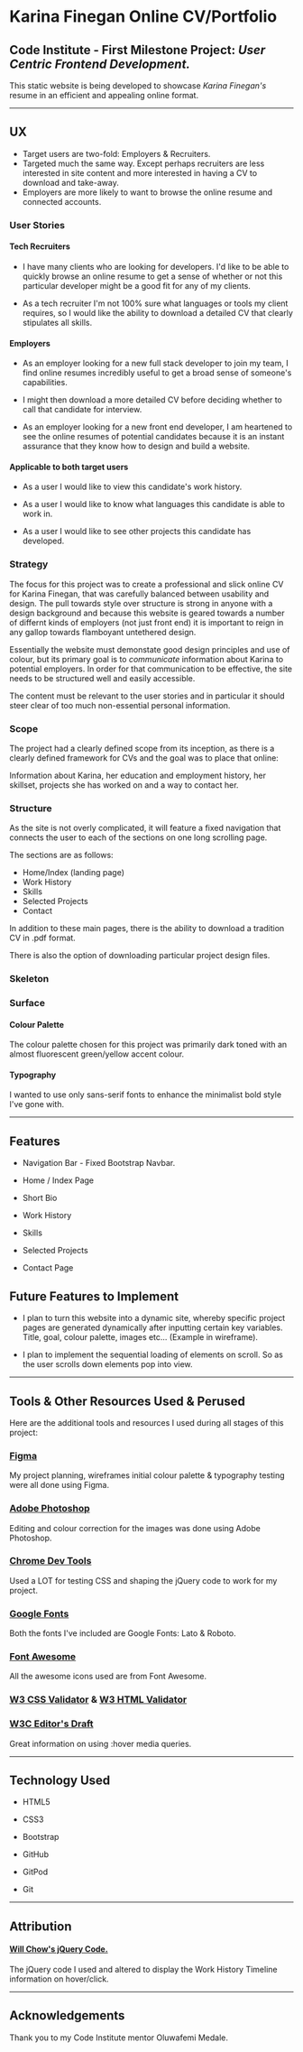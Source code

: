# Karina Finegan Online CV/Portfolio

## Code Institute - First Milestone Project: *User Centric Frontend Development.*

This static website is being developed to showcase *Karina Finegan's* resume in an efficient and appealing online format.

---
## UX

- Target users are two-fold: Employers & Recruiters.
- Targeted much the same way. Except perhaps recruiters are less interested in site content and more interested in having a CV to download and take-away.
- Employers are more likely to want to browse the online resume and connected accounts.

### User Stories

#### Tech Recruiters

* I have many clients who are looking for developers. I'd like to be able to quickly browse an online resume to get a sense of whether or not this particular developer might be a good fit for any of my clients.

* As a tech recruiter I'm not 100% sure what languages or tools my client requires, so I would like the ability to download a detailed CV that clearly stipulates all skills. 

#### Employers

* As an employer looking for a new full stack developer to join my team, I find online resumes incredibly useful to get a broad sense of someone's capabilities. 

* I might then download a more detailed CV before deciding whether to call that candidate for interview.

* As an employer looking for a new front end developer, I am heartened to see the online resumes of potential candidates because it is an instant assurance that they know how to design and build a website. 

#### Applicable to both target users

* As a user I would like to view this candidate's work history.

* As a user I would like to know what languages this candidate is able to work in.

* As a user I would like to see other projects this candidate has developed.


### Strategy
The focus for this project was to create a professional and slick online CV for Karina Finegan, that was carefully balanced between usability and design. The pull towards style over structure is strong in anyone with a design background and because this website is geared towards a number of differnt kinds of employers (not just front end) it is important to reign in any gallop towards flamboyant untethered design. 

Essentially the website must demonstate good design principles and use of colour, but its primary goal is to *communicate* information about Karina to potential employers. In order for that communication to be effective, the site needs to be structured well and easily accessible.

The content must be relevant to the user stories and in particular it should steer clear of too much non-essential personal information. 

### Scope
The project had a clearly defined scope from its inception, as there is a clearly defined framework for CVs and the goal was to place that online: 

Information about Karina, her education and employment history, her skillset, projects she has worked on and a way to contact her. 

### Structure
As the site is not overly complicated, it will feature a fixed navigation that connects the user to each of the sections on one long scrolling page. 

The sections are as follows:

* Home/Index (landing page)
* Work History
* Skills   
* Selected Projects 
* Contact 

In addition to these main pages, there is the ability to download a tradition CV in .pdf format.

There is also the option of downloading particular project design files.


### Skeleton

### Surface

#### Colour Palette
The colour palette chosen for this project was primarily dark toned with an almost fluorescent green/yellow accent colour. 

#### Typography
I wanted to use only sans-serif fonts to enhance the minimalist bold style I've gone with. 

---

## Features

* Navigation Bar - Fixed Bootstrap Navbar.

* Home / Index Page

* Short Bio

* Work History

* Skills

* Selected Projects

* Contact Page

## Future Features to Implement

* I plan to turn this website into a dynamic site, whereby specific project pages are generated dynamically after inputting certain key variables. Title, goal, colour palette, images etc... (Example in wireframe).

* I plan to implement the sequential loading of elements on scroll. So as the user scrolls down elements pop into view.

---

## Tools & Other Resources Used & Perused
Here are the additional tools and resources I used during all stages of this project: 

### **[Figma](https://www.figma.com/)**

My project planning, wireframes initial colour palette & typography testing were all done using Figma.

### **[Adobe Photoshop](https://www.adobe.com/ie/products/photoshopfamily.html)**

Editing and colour correction for the images was done using Adobe Photoshop.

### **[Chrome Dev Tools](https://developers.google.com/web/tools/chrome-devtools)**

Used a LOT for testing CSS and shaping the jQuery code to work for my project.

### **[Google Fonts](https://fonts.google.com/)**

Both the fonts I've included are Google Fonts: Lato & Roboto.

### **[Font Awesome](https://fontawesome.com/)** 

All the awesome icons used are from Font Awesome.

### **[W3 CSS Validator](https://jigsaw.w3.org/css-validator/)** & **[ W3 HTML Validator](https://validator.w3.org/)**

### **[W3C Editor's Draft](https://drafts.csswg.org/mediaqueries-4/#hover)** 
Great information on using :hover media queries.


---

## Technology Used

* HTML5

* CSS3

* Bootstrap

* GitHub

* GitPod

* Git 

---

## Attribution

#### [Will Chow's jQuery Code.](https://jsfiddle.net/wilchow/4hzenxkh/) 
The jQuery code I used and altered to display the Work History Timeline information on hover/click.  

---

## Acknowledgements

Thank you to my Code Institute mentor Oluwafemi Medale. 




